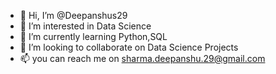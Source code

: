 - 👋 Hi, I’m @Deepanshus29
- 👀 I’m interested in Data Science
- 🌱 I’m currently learning Python,SQL
- 💞️ I’m looking to collaborate on Data Science Projects
- 📫 you can reach me on sharma.deepanshu.29@gmail.com 

<!---
Deepanshus29/Deepanshus29 is a ✨ special ✨ repository because its `README.md` (this file) appears on your GitHub profile.
You can click the Preview link to take a look at your changes.
--->
